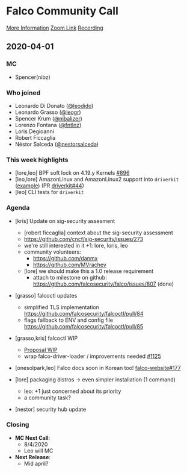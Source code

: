 # Falco Community Call

[More Information](https://github.com/falcosecurity/community)
[Zoom Link](https://sysdig.zoom.us/my/falco)
[Recording](https://www.youtube.com/watch?v=SuHlAe0U_ew&feature=youtu.be)

## 2020-04-01

### MC

- Spencer(nibz)
 

### Who joined

- Leonardo Di Donato ([@leodido](https://github.com/leodido))
- Leonardo Grasso ([@leogr](https://github.com/leogr))
- Spencer Krum ([@nibalizer](https://github.com/nibalizer))
- Lorenzo Fontana ([@fntlnz](https://github.com/fntlnz))
- Loris Degioanni
- Robert Ficcaglia
- Néstor Salceda ([@nestorsalceda](https://github.com/nestorsalceda))


### This week highlights

- [lore,leo] BPF soft lock on 4.19.y Kernels [#896](https://github.com/falcosecurity/falco/issues/896)
- [leo,lore] AmazonLinux and AmazonLinux2 support into `driverkit` ([example](https://github.com/falcosecurity/driverkit#amazonlinux)) (PR [driverkit#44](https://github.com/falcosecurity/driverkit/pull/44/files))
- [leo] CLI tests for `driverkit`

### Agenda

 - [kris] Update on sig-security assesment
     - [robert ficcaglia] context about the sig-security assessment
     - https://github.com/cncf/sig-security/issues/273
     - we're still interested in it +1: lore, loris, leo
     - community volunteers: 
         - https://github.com/danmx
         - https://github.com/MVrachev
     - [lore] we should make this a 1.0 release requirement
         - attach to milestone on github: https://github.com/falcosecurity/falco/issues/807 (done)

 - [grasso] falcoctl updates
    - simplified TLS implementation https://github.com/falcosecurity/falcoctl/pull/84 
    - flags fallback to ENV and config file https://github.com/falcosecurity/falcoctl/pull/85

- [grasso,kris] falcoctl WIP
    - [Proposal WIP](https://github.com/falcosecurity/falcoctl/issues/86)
    - wrap falco-driver-loader / improvements needed [#1125](https://github.com/falcosecurity/falco/issues/1125)

- [onesolpark,leo] Falco docs soon in Korean too! [falco-website#177](https://github.com/falcosecurity/falco-website/pull/177)

- [lore] packaging distros -> even simpler installation (1 command)
    - leo: +1 just concerned about its priority
    - a community task?

- [nestor] security hub update

### Closing

 - **MC Next Call**:  
     - 8/4/2020
     - Leo will MC
 - **Next Release**: 
     - Mid april? 
